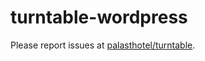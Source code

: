 # turntable-wordpress

Please report issues at
[palasthotel/turntable](https://github.com/palasthotel/turntable).
